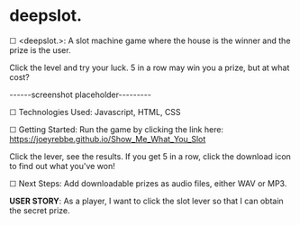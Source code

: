 # deepslot.


☐ <deepslot.>: A slot machine game where the house is the winner and the prize is the user. 

Click the level and try your luck. 5 in a row may win you a prize, but at what cost? 






------screenshot placeholder---------





☐ Technologies Used: Javascript, HTML, CSS






☐ Getting Started: Run the game by clicking the link here: https://joeyrebbe.github.io/Show_Me_What_You_Slot

Click the lever, see the results. If you get 5 in a row, click the download icon to find out what you've won!





☐ Next Steps: Add downloadable prizes as audio files, either WAV or MP3.







__USER STORY__: As a player, I want to click the slot lever so that I can obtain the secret prize. 
